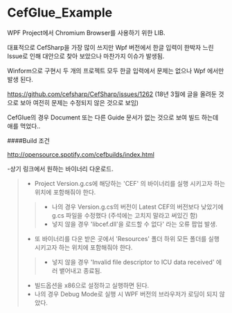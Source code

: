 # CefGlue_Example

WPF Project에서 Chromium Browser를 사용하기 위한 LIB.

대표적으로 CefSharp을 가장 많이 쓰지만 Wpf 버전에서 한글 입력이 한박자 느린 Issue로 인해 대안으로 찾아 보았으나 마찬가지 이슈가 발생됨.

Winform으로 구현시 두 개의 프로젝트 모두 한글 입력에서 문제는 없으나 Wpf 에서만 발생 된다.

https://github.com/cefsharp/CefSharp/issues/1262
(18년 3월에 글을 올려둔 것으로 보아 여전히 문제는 수정되지 않은 것으로 보임)

CefGlue의 경우 Document 또는 다른 Guide 문서가 없는 것으로 보여 빌드 하는데 애를 먹었다..

####Build 조건

http://opensource.spotify.com/cefbuilds/index.html

-상기 링크에서 원하는 바이너리 다운로드.
>- Project Version.g.cs에 해당하는 'CEF' 의 바이너리를 실행 시키고자 하는 위치에 포함해줘야 한다.
>>- 나의 경우 Version.g.cs의 버전이 Latest CEF의 버전보다 낮았기에 g.cs 파일을 수정했다 (주석에는 고치지 말라고 써있긴 함)
>>- 넣지 않을 경우 'libcef.dll'을 로드할 수 없다' 라는 오류 팝업 발생.
>- 또 바이너리를 다운 받은 곳에서 'Resources' 폴더 하위 모든 폴더를 실행 시키고자 하는 위치에 포함해줘야 한다.
>>- 넣지 않을 경우 'Invalid file descriptor to ICU data received' 에러 뱉어내고 종료됨.
>- 빌드옵션을 x86으로 설정하고 실행하면 된다.
>- 나의 경우 Debug Mode로 실행 시 WPF 버전의 브라우저가 로딩이 되지 않았다.

